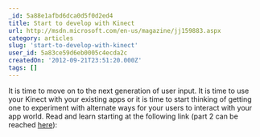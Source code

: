 ```yaml
---
_id: 5a88e1afbd6dca0d5f0d2ed4
title: Start to develop with Kinect
url: http://msdn.microsoft.com/en-us/magazine/jj159883.aspx
category: articles
slug: 'start-to-develop-with-kinect'
user_id: 5a83ce59d6eb0005c4ecda2c
createdOn: '2012-09-21T23:51:20.000Z'
tags: []
---
```


It is time to move on to the next generation of user input. It is time to use your Kinect with your existing apps or it is time to start thinking of getting one to experiment with alternate ways for your users to interact with your app world. Read and learn starting at the following link (part 2 can be reached <a href="http://msdn.microsoft.com/en-us/magazine/jj650892.aspx">here</a>):
